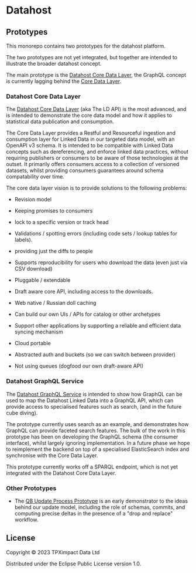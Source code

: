 # Datahost

## Prototypes

This monorepo contains two prototypes for the datahost platform.

The two prototypes are not yet integrated, but together are intended to illustrate the broader datahost concept.

The main prototype is the [Datahost Core Data Layer](#datahost-core-data-layer), the GraphQL concept is currently lagging behind the [Core Data Layer](#datahost-graphql-service).

### Datahost Core Data Layer

The [Datahost Core Data Layer](/datahost-ld-openapi/README.md) (aka The LD API) is the most advanced, and is intended to demonstrate the core data model and how it applies to statistical data publication and consumption.

The Core Data Layer provides a Restful and Resourceful ingestion and consumption layer for Linked Data in our targeted data model, with an OpenAPI v3 schema.  It is intended to be compatible with Linked Data concepts such as dereferencing, and enforce linked data practices, without requiring publishers or consumers to be aware of those technologies at the outset.  It primarily offers consumers access to a collection of versioned datasets, whilst providing consumers guarantees around schema compatability over time.

The core data layer vision is to provide solutions to the following problems:

- Revision model
 - Keeping promises to consumers
 - lock to a specific version or track head
 - Validations / spotting errors (including code sets / lookup tables for labels).
 - providing just the diffs to people
 - Supports reproducibility for users who download the data (even just via CSV download)

- Pluggable / extendable
 - Draft aware core API, including access to the downloads.
 - Web native / Russian doll caching
 - Can build our own UIs / APIs for catalog or other archetypes
 - Support other applications by supporting a reliable and efficient data syncing mechanism

- Cloud portable
 - Abstracted auth and buckets (so we can switch between provider)
 - Not using queues (dogfood our own draft-aware API)


### Datahost GraphQL Service

The [Datahost GraphQL Service](/datahost-graphql/README.md) is intended to show how GraphQL can be used to map the Datahost Linked Data into a GraphQL API, which can provide access to specialised features such as search, (and in the future cube diving).

The prototype currently uses search as an example, and demonstrates how GraphQL can provide faceted search features.  The bulk of the work in this prototype has been on developing the GraphQL schema (the consumer interface), whilst largely ignoring implementation.  In a future phase we hope to reimplement the backend on top of a specialised ElasticSearch index and synchronise with the Core Data Layer.

This prototype currently works off a SPARQL endpoint, which is not yet integrated with the Datahost Core Data Layer.

### Other Prototypes

- The [QB Update Process Prototype](https://github.com/Swirrl/qb-update-process-prototype/) is an early demonstrator to the ideas behind our update model, including the role of schemas, commits, and computing precise deltas in the presence of a "drop and replace" workflow.

## License

Copyright © 2023 TPXimpact Data Ltd

Distributed under the Eclipse Public License version 1.0.
